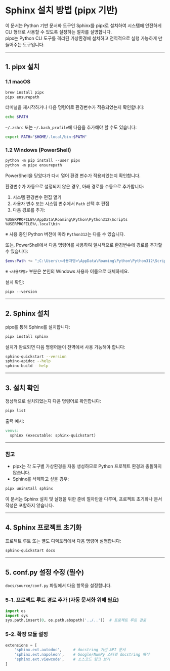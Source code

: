 # Sphinx 설치 방법 (pipx 기반)

이 문서는 Python 기반 문서화 도구인 Sphinx를 pipx로 설치하여 시스템에 안전하게 CLI 형태로 사용할 수 있도록 설정하는 절차를 설명합니다.  
pipx는 Python CLI 도구를 격리된 가상환경에 설치하고 전역적으로 실행 가능하게 만들어주는 도구입니다.

---

## 1. pipx 설치

### 1.1 macOS
```bash
brew install pipx
pipx ensurepath
```

터미널을 재시작하거나 다음 명령어로 환경변수가 적용되었는지 확인합니다:
```bash
echo $PATH
```

`~/.zshrc` 또는 `~/.bash_profile`에 다음을 추가해야 할 수도 있습니다:
```bash
export PATH="$HOME/.local/bin:$PATH"
```

### 1.2 Windows (PowerShell)
```powershell
python -m pip install --user pipx
python -m pipx ensurepath
```

PowerShell을 닫았다가 다시 열어 환경 변수가 적용되었는지 확인합니다.

환경변수가 자동으로 설정되지 않은 경우, 아래 경로를 수동으로 추가합니다:
1. 시스템 환경변수 편집 열기
2. 사용자 변수 또는 시스템 변수에서 `Path` 선택 후 편집
3. 다음 경로를 추가:
```
%USERPROFILE%\AppData\Roaming\Python\Python312\Scripts
%USERPROFILE%\.local\bin
```
※ 사용 중인 Python 버전에 따라 `Python312`는 다를 수 있습니다.

또는, PowerShell에서 다음 명령어를 사용하여 일시적으로 환경변수에 경로를 추가할 수 있습니다:
```powershell
$env:Path += ";C:\Users\<사용자명>\AppData\Roaming\Python\Python312\Scripts"
```
※ `<사용자명>` 부분은 본인의 Windows 사용자 이름으로 대체하세요.

설치 확인:
```powershell
pipx --version
```

---

## 2. Sphinx 설치

pipx를 통해 Sphinx를 설치합니다:
```bash
pipx install sphinx
```

설치가 완료되면 다음 명령어들이 전역에서 사용 가능해야 합니다:
```bash
sphinx-quickstart --version
sphinx-apidoc --help
sphinx-build --help
```

---

## 3. 설치 확인

정상적으로 설치되었는지 다음 명령어로 확인합니다:
```bash
pipx list
```

출력 예시:
```makefile
venvs:
  sphinx (executable: sphinx-quickstart)
```

---

### 참고

- pipx는 각 도구별 가상환경을 자동 생성하므로 Python 프로젝트 환경과 충돌하지 않습니다.
- Sphinx를 삭제하고 싶을 경우:
```bash
pipx uninstall sphinx
```

이 문서는 Sphinx 설치 및 실행을 위한 준비 절차만을 다루며, 프로젝트 초기화나 문서 작성은 포함하지 않습니다.

---

## 4. Sphinx 프로젝트 초기화

프로젝트 루트 또는 별도 디렉토리에서 다음 명령어 실행합니다:
```bash
sphinx-quickstart docs
```

---

## 5. conf.py 설정 수정 (필수)
`docs/source/conf.py` 파일에서 다음 항목을 설정합니다.

### 5-1. 프로젝트 루트 경로 추가 (자동 문서화 위해 필요)

```python
import os
import sys
sys.path.insert(0, os.path.abspath('../..'))  # 프로젝트 루트 경로
```

### 5-2. 확장 모듈 설정

```python
extensions = [
    'sphinx.ext.autodoc',     # docstring 기반 API 문서
    'sphinx.ext.napoleon',    # Google/NumPy 스타일 docstring 해석
    'sphinx.ext.viewcode',    # 소스코드 링크 보기
]
```